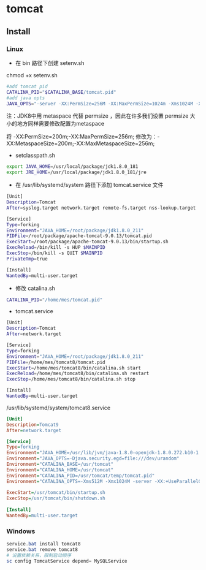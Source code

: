 # tomcat

## Install

### Linux

- 在 bin 路径下创建 setenv.sh

chmod +x setenv.sh

```bash
#add tomcat pid
CATALINA_PID="$CATALINA_BASE/tomcat.pid"
#add java opts
JAVA_OPTS="-server -XX:PermSize=256M -XX:MaxPermSize=1024m -Xms1024M -Xmx2048M -XX:MaxNewSize=512m"
```

注：JDK8中用 metaspace 代替 permsize ，因此在许多我们设置 permsize 大小的地方同样需要修改配置为metaspace

将 -XX:PermSize=200m;-XX:MaxPermSize=256m;
修改为：-XX:MetaspaceSize=200m;-XX:MaxMetaspaceSize=256m;

- setclasspath.sh

```bash
export JAVA_HOME=/usr/local/package/jdk1.8.0_181
export JRE_HOME=/usr/local/package/jdk1.8.0_181/jre
```



- 在 /usr/lib/systemd/system 路径下添加 tomcat.service 文件

```bash
[Unit]
Description=Tomcat
After=syslog.target network.target remote-fs.target nss-lookup.target

[Service]
Type=forking
Environment="JAVA_HOME=/root/package/jdk1.8.0_211"
PIDFile=/root/package/apache-tomcat-9.0.13/tomcat.pid
ExecStart=/root/package/apache-tomcat-9.0.13/bin/startup.sh
ExecReload=/bin/kill -s HUP $MAINPID
ExecStop=/bin/kill -s QUIT $MAINPID
PrivateTmp=true

[Install]
WantedBy=multi-user.target
```

- 修改 catalina.sh

```bash
CATALINA_PID="/home/mes/tomcat.pid"
```

- tomcat.service

```bash
[Unit]
Description=Tomcat
After=network.target

[Service]
Type=forking
Environment="JAVA_HOME=/root/package/jdk1.8.0_211"
PIDFile=/home/mes/tomcat8/tomcat.pid
ExecStart=/home/mes/tomcat8/bin/catalina.sh start
ExecReload=/home/mes/tomcat8/bin/catalina.sh restart
ExecStop=/home/mes/tomcat8/bin/catalina.sh stop

[Install]
WantedBy=multi-user.target
```



/usr/lib/systemd/system/tomcat8.service

```ini
[Unit]
Description=Tomcat9
After=network.target

[Service]
Type=forking
Environment="JAVA_HOME=/usr/lib/jvm/java-1.8.0-openjdk-1.8.0.272.b10-1.el8_2.x86_64/jre"
Environment="JAVA_OPTS=-Djava.security.egd=file:///dev/urandom"
Environment="CATALINA_BASE=/usr/tomcat"
Environment="CATALINA_HOME=/usr/tomcat"
Environment="CATALINA_PID=/usr/tomcat/temp/tomcat.pid"
Environment="CATALINA_OPTS=-Xms512M -Xmx1024M -server -XX:+UseParallelGC"
 
ExecStart=/usr/tomcat/bin/startup.sh
ExecStop=/usr/tomcat/bin/shutdown.sh
 
[Install]
WantedBy=multi-user.target
```



### Windows

```powershell
service.bat install tomcat8
service.bat remove tomcat8
# 设置依赖关系，限制启动顺序
sc config TomcatService depend= MySQLService
```

